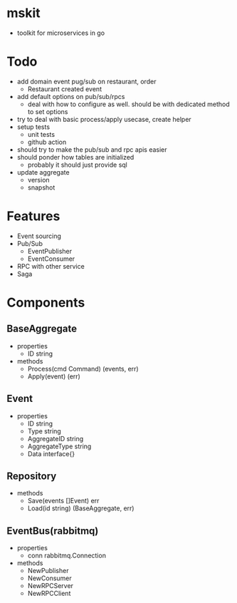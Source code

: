 # mskit
- toolkit for microservices in go

# Todo
- add domain event pug/sub on restaurant, order
  - Restaurant created event
- add default options on pub/sub/rpcs
  - deal with how to configure as well. should be with dedicated method to set options
- try to deal with basic process/apply usecase, create helper
- setup tests
  - unit tests
  - github action
- should try to make the pub/sub and rpc apis easier
- should ponder how tables are initialized
  - probably it should just provide sql
- update aggregate
  - version
  - snapshot

# Features
- Event sourcing
- Pub/Sub
  - EventPublisher
  - EventConsumer
- RPC with other service
- Saga

# Components
## BaseAggregate
- properties
  - ID string
- methods
  - Process(cmd Command) (events, err)
  - Apply(event) (err)

## Event
- properties
  - ID string
  - Type string
  - AggregateID string
  - AggregateType string
  - Data interface{}

## Repository
- methods
  - Save(events []Event) err
  - Load(id string) (BaseAggregate, err)

## EventBus(rabbitmq)
- properties
  - conn rabbitmq.Connection
- methods
  - NewPublisher
  - NewConsumer
  - NewRPCServer
  - NewRPCClient
